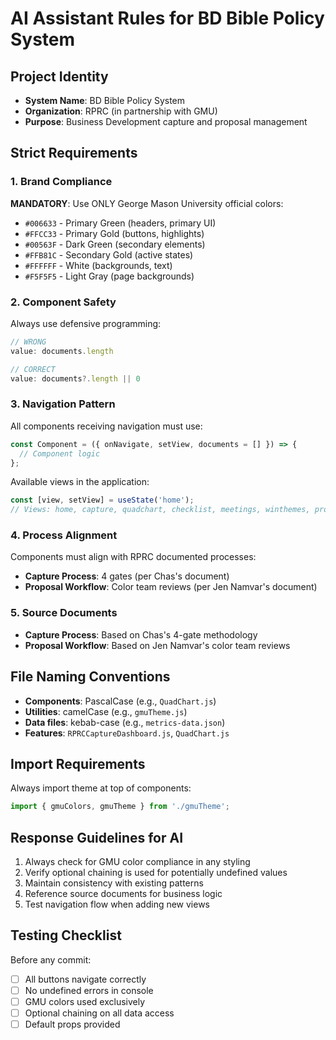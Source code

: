 # AI Assistant Rules for BD Bible Policy System

## Project Identity
- **System Name**: BD Bible Policy System
- **Organization**: RPRC (in partnership with GMU)
- **Purpose**: Business Development capture and proposal management

## Strict Requirements

### 1. Brand Compliance
**MANDATORY**: Use ONLY George Mason University official colors:
- `#006633` - Primary Green (headers, primary UI)
- `#FFCC33` - Primary Gold (buttons, highlights)
- `#00563F` - Dark Green (secondary elements)
- `#FFB81C` - Secondary Gold (active states)
- `#FFFFFF` - White (backgrounds, text)
- `#F5F5F5` - Light Gray (page backgrounds)

### 2. Component Safety
Always use defensive programming:
```javascript
// WRONG
value: documents.length

// CORRECT
value: documents?.length || 0
```

### 3. Navigation Pattern
All components receiving navigation must use:
```javascript
const Component = ({ onNavigate, setView, documents = [] }) => {
  // Component logic
};
```

Available views in the application:
```javascript
const [view, setView] = useState('home');
// Views: home, capture, quadchart, checklist, meetings, winthemes, proposal
```

### 4. Process Alignment
Components must align with RPRC documented processes:
- **Capture Process**: 4 gates (per Chas's document)
- **Proposal Workflow**: Color team reviews (per Jen Namvar's document)

### 5. Source Documents
- **Capture Process**: Based on Chas's 4-gate methodology
- **Proposal Workflow**: Based on Jen Namvar's color team reviews

## File Naming Conventions
- **Components**: PascalCase (e.g., `QuadChart.js`)
- **Utilities**: camelCase (e.g., `gmuTheme.js`)
- **Data files**: kebab-case (e.g., `metrics-data.json`)
- **Features**: `RPRCCaptureDashboard.js`, `QuadChart.js`

## Import Requirements
Always import theme at top of components:
```javascript
import { gmuColors, gmuTheme } from './gmuTheme';
```

## Response Guidelines for AI
1. Always check for GMU color compliance in any styling
2. Verify optional chaining is used for potentially undefined values
3. Maintain consistency with existing patterns
4. Reference source documents for business logic
5. Test navigation flow when adding new views

## Testing Checklist
Before any commit:
- [ ] All buttons navigate correctly
- [ ] No undefined errors in console
- [ ] GMU colors used exclusively
- [ ] Optional chaining on all data access
- [ ] Default props provided
